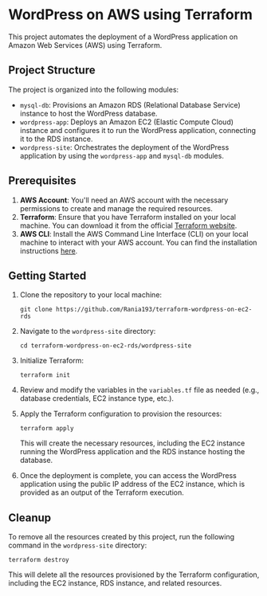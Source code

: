 # WordPress on AWS using Terraform

This project automates the deployment of a WordPress application on Amazon Web Services (AWS) using Terraform.

## Project Structure

The project is organized into the following modules:

- `mysql-db`: Provisions an Amazon RDS (Relational Database Service) instance to host the WordPress database.
- `wordpress-app`: Deploys an Amazon EC2 (Elastic Compute Cloud) instance and configures it to run the WordPress application, connecting it to the RDS instance.
- `wordpress-site`: Orchestrates the deployment of the WordPress application by using the `wordpress-app` and `mysql-db` modules.

## Prerequisites

1. **AWS Account**: You'll need an AWS account with the necessary permissions to create and manage the required resources.
2. **Terraform**: Ensure that you have Terraform installed on your local machine. You can download it from the official [Terraform website](https://www.terraform.io/downloads.html).
3. **AWS CLI**: Install the AWS Command Line Interface (CLI) on your local machine to interact with your AWS account. You can find the installation instructions [here](https://docs.aws.amazon.com/cli/latest/userguide/cli-chap-install.html).

## Getting Started

1. Clone the repository to your local machine:
    
    `git clone https://github.com/Rania193/terraform-wordpress-on-ec2-rds`
    
2. Navigate to the `wordpress-site` directory:
    
    `cd terraform-wordpress-on-ec2-rds/wordpress-site`
    
3. Initialize Terraform:
    
    
    `terraform init`
    
4. Review and modify the variables in the `variables.tf` file as needed (e.g., database credentials, EC2 instance type, etc.).
5. Apply the Terraform configuration to provision the resources:
    
    
    `terraform apply`
    
    This will create the necessary resources, including the EC2 instance running the WordPress application and the RDS instance hosting the database.
6. Once the deployment is complete, you can access the WordPress application using the public IP address of the EC2 instance, which is provided as an output of the Terraform execution.

## Cleanup

To remove all the resources created by this project, run the following command in the `wordpress-site` directory:


`terraform destroy`

This will delete all the resources provisioned by the Terraform configuration, including the EC2 instance, RDS instance, and related resources.
